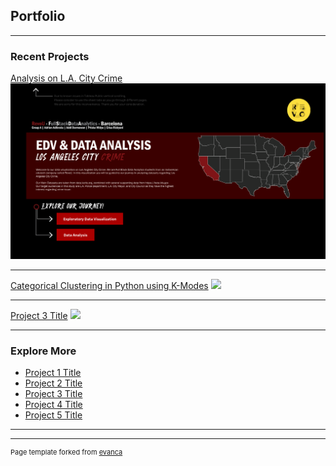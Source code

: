 ## Portfolio

---

### Recent Projects 

[Analysis on L.A. City Crime](/LA_City)
<img src="images/P1/P1_StartingPage.png?raw=true"/>

---
[Categorical Clustering in Python using K-Modes](/pdf/sample_presentation.pdf)
<img src="images/dummy_thumbnail.jpg?raw=true"/>

---
[Project 3 Title](http://example.com/)
<img src="images/dummy_thumbnail.jpg?raw=true"/>

---

### Explore More

- [Project 1 Title](http://example.com/)
- [Project 2 Title](http://example.com/)
- [Project 3 Title](http://example.com/)
- [Project 4 Title](http://example.com/)
- [Project 5 Title](http://example.com/)

---




---
<p style="font-size:11px">Page template forked from <a href="https://github.com/evanca/quick-portfolio">evanca</a></p>
<!-- Remove above link if you don't want to attibute -->

